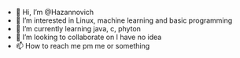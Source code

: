 - 👋 Hi, I’m @Hazannovich
- 👀 I’m interested in Linux, machine learning and basic programming
- 🌱 I’m currently learning java, c, phyton
- 💞️ I’m looking to collaborate on I have no idea
- 📫 How to reach me pm me or something

<!---
Hazannovich/Hazannovich is a ✨ special ✨ repository because its `README.md` (this file) appears on your GitHub profile.
You can click the Preview link to take a look at your changes.
--->
